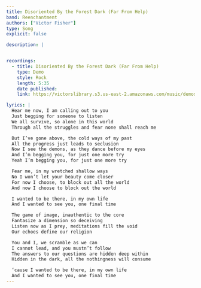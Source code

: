 ```yaml
---
title: Disoriented By the Forest Dark (Far From Help)
band: Reenchantment
authors: ["Victor Fisher"]
type: Song
explicit: false

description: |


recordings:
  - title: Disoriented By the Forest Dark (Far From Help)
    type: Demo
    style: Rock
    length: 5:35
    date published: 
    link: https://victorslibrary.s3.us-east-2.amazonaws.com/music/demos/Disoriented+By+the+Forest+Dark+(Far+From+Help).mp3

lyrics: |
  Hear me now, I am calling out to you
  Just begging for someone to listen
  We all survive, so alone in this world
  Through all the struggles and fear none shall reach me

  But I’ve gone above, the cold ways of my past
  All the progress just leads to seclusion
  Now I see the demons, as they dance before my eyes
  And I’m begging you, for just one more try
  Yeah I’m begging you, for just one more try

  Fear me, in my wretched shallow ways
  No I won’t let your beauty come closer
  For now I choose, to block out all the world
  And now I choose to block out the world

  I wanted to be there, in my own life
  And I wanted to see you, one final time

  The game of image, inauthentic to the core
  Fantasize a dimension so deceiving
  Listen now as I prey, meditations fill the void
  Our echoes define our religion

  You and I, we scramble as we can
  I cannot lead, and you mustn’t follow
  The answers to our questions are hidden deep within
  Hidden in the dark, all the nothingness will consume

  ‘cause I wanted to be there, in my own life
  And I wanted to see you, one final time
---
```

